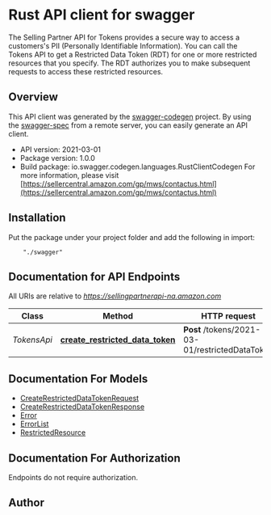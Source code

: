 # Rust API client for swagger

The Selling Partner API for Tokens provides a secure way to access a customers's PII (Personally Identifiable Information). You can call the Tokens API to get a Restricted Data Token (RDT) for one or more restricted resources that you specify. The RDT authorizes you to make subsequent requests to access these restricted resources.

## Overview
This API client was generated by the [swagger-codegen](https://github.com/swagger-api/swagger-codegen) project.  By using the [swagger-spec](https://github.com/swagger-api/swagger-spec) from a remote server, you can easily generate an API client.

- API version: 2021-03-01
- Package version: 1.0.0
- Build package: io.swagger.codegen.languages.RustClientCodegen
For more information, please visit [https://sellercentral.amazon.com/gp/mws/contactus.html](https://sellercentral.amazon.com/gp/mws/contactus.html)

## Installation
Put the package under your project folder and add the following in import:
```
    "./swagger"
```

## Documentation for API Endpoints

All URIs are relative to *https://sellingpartnerapi-na.amazon.com*

Class | Method | HTTP request | Description
------------ | ------------- | ------------- | -------------
*TokensApi* | [**create_restricted_data_token**](docs/TokensApi.md#create_restricted_data_token) | **Post** /tokens/2021-03-01/restrictedDataToken | 


## Documentation For Models

 - [CreateRestrictedDataTokenRequest](docs/CreateRestrictedDataTokenRequest.md)
 - [CreateRestrictedDataTokenResponse](docs/CreateRestrictedDataTokenResponse.md)
 - [Error](docs/Error.md)
 - [ErrorList](docs/ErrorList.md)
 - [RestrictedResource](docs/RestrictedResource.md)


## Documentation For Authorization
 Endpoints do not require authorization.


## Author




